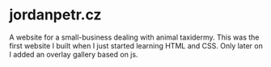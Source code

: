 # jordanpetr.cz
A website for a small-business dealing with animal taxidermy.
This was the first website I built when I just started learning HTML and CSS.
Only later on I added an overlay gallery based on js.
